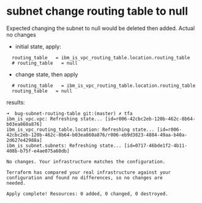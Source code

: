 # subnet change routing table to null

Expected changing the subnet to null would be deleted then added.
Actual no changes

- initial state, apply:
```
  routing_table   = ibm_is_vpc_routing_table.location.routing_table
  # routing_table   = null
```

- change state, then apply

```
  # routing_table   = ibm_is_vpc_routing_table.location.routing_table
  routing_table   = null
```

results:

```
➜  bug-subnet-routing-table git:(master) ✗ tfa
ibm_is_vpc.vpc: Refreshing state... [id=r006-42cbc2eb-120b-462c-8b64-b03ea860a876]
ibm_is_vpc_routing_table.location: Refreshing state... [id=r006-42cbc2eb-120b-462c-8b64-b03ea860a876/r006-eb9d3823-4884-49aa-b40a-2d627e42988a]
ibm_is_subnet.subnets: Refreshing state... [id=0717-46bde1f2-4b11-408b-b75f-e4ae075a60db]

No changes. Your infrastructure matches the configuration.

Terraform has compared your real infrastructure against your configuration and found no differences, so no changes are
needed.

Apply complete! Resources: 0 added, 0 changed, 0 destroyed.
```



